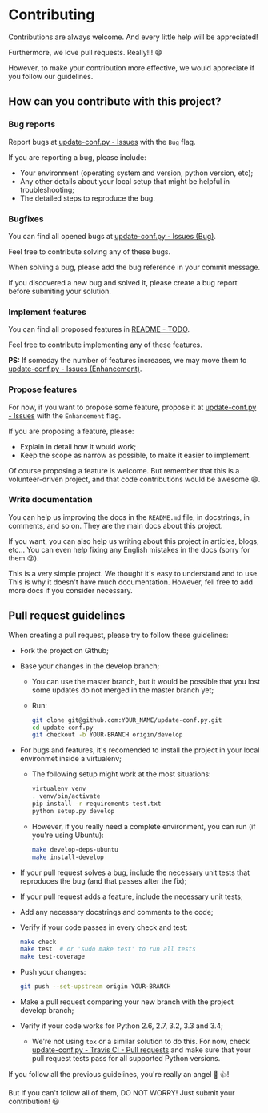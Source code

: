Contributing
============

Contributions are always welcome. And every little help will be appreciated!

Furthermore, we love pull requests. Really!!! :smile:

However, to make your contribution more effective, we would appreciate if you follow our guidelines.

How can you contribute with this project?
-----------------------------------------

### Bug reports

Report bugs at [update-conf.py - Issues](https://github.com/rarylson/update-conf.py/issues) with the `Bug` flag.

If you are reporting a bug, please include:

- Your environment (operating system and version, python version, etc);
- Any other details about your local setup that might be helpful in troubleshooting;
- The detailed steps to reproduce the bug.

### Bugfixes

You can find all opened bugs at [update-conf.py - Issues (Bug)](https://github.com/rarylson/update-conf.py/labels/bug).

Feel free to contribute solving any of these bugs.

When solving a bug, please add the bug reference in your commit message.

If you discovered a new bug and solved it, please create a bug report before submiting your solution.

### Implement features

You can find all proposed features in [README - TODO](README.md#TODO).

Feel free to contribute implementing any of these features.

**PS:** If someday the number of features increases, we may move them to [update-conf.py - Issues (Enhancement)](https://github.com/rarylson/update-conf.py/labels/enhancement).

### Propose features

For now, if you want to propose some feature, propose it at [update-conf.py - Issues](https://github.com/rarylson/update-conf.py/issues) with the `Enhancement` flag.

If you are proposing a feature, please:

- Explain in detail how it would work;
- Keep the scope as narrow as possible, to make it easier to implement.

Of course proposing a feature is welcome. But remember that this is a volunteer-driven project, and that code contributions would be awesome :smile:.

###  Write documentation

You can help us improving the docs in the `README.md` file, in docstrings, in comments, and so on. They are the main docs about this project.

If you want, you can also help us writing about this project in articles, blogs, etc... You can even help fixing any English mistakes in the docs (sorry for them :cry:).

This is a very simple project. We thought it's easy to understand and to use. This is why it doesn't have much documentation. However, fell free to add more docs if you consider necessary.

Pull request guidelines
-----------------------

When creating a pull request, please try to follow these guidelines:

- Fork the project on Github;
- Base your changes in the develop branch;
    - You can use the master branch, but it would be possible that you lost some updates do not merged in the master branch yet;
    - Run:

      ```sh
      git clone git@github.com:YOUR_NAME/update-conf.py.git
      cd update-conf.py
      git checkout -b YOUR-BRANCH origin/develop
      ```

- For bugs and features, it's recomended to install the project in your local environmet inside a virtualenv;
  - The following setup might work at the most situations:

    ```sh
    virtualenv venv
    . venv/bin/activate
    pip install -r requirements-test.txt
    python setup.py develop
    ```

  - However, if you really need a complete environment, you can run (if you're using Ubuntu):

    ```sh
    make develop-deps-ubuntu
    make install-develop
    ```

- If your pull request solves a bug, include the necessary unit tests that reproduces the bug (and that passes after the fix);
- If your pull request adds a feature, include the necessary unit tests;
- Add any necessary docstrings and comments to the code;
- Verify if your code passes in every check and test:

  ```sh
  make check
  make test  # or 'sudo make test' to run all tests
  make test-coverage
  ```

- Push your changes:

  ```sh
  git push --set-upstream origin YOUR-BRANCH
  ```

- Make a pull request comparing your new branch with the project develop branch;
- Verify if your code works for Python 2.6, 2.7, 3.2, 3.3 and 3.4;
    - We're not using `tox` or a similar solution to do this. For now, check [update-conf.py - Travis CI - Pull requests](https://travis-ci.org/rarylson/update-conf.py/pull_requests) and make sure that your pull request tests pass for all supported Python versions.

If you follow all the previous guidelines, you're really an angel :angel: :+1:!

But if you can't follow all of them, DO NOT WORRY! Just submit your contribution! :smiley:
